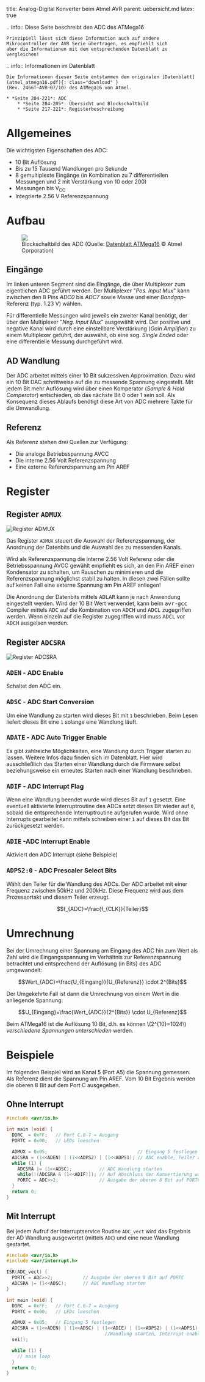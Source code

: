 title: Analog-Digital Konverter beim Atmel AVR
parent: uebersicht.md
latex: true

.. info:: Diese Seite beschreibt den ADC des ATMega16

    Prinzipiell lässt sich diese Information auch auf andere Mikrocontroller der AVR Serie übertragen, es empfiehlt sich
    aber die Informationen mit dem entsprechenden Datenblatt zu vergleichen!

.. info:: Informationen im Datenblatt

    Die Informationen dieser Seite entstammen dem originalen [Datenblatt](atmel_atmega16.pdf){: class="download" }
    (Rev. 2466T–AVR–07/10) des ATMega16 von Atmel.

    * *Seite 204-221*: ADC
        * *Seite 204-205*: Übersicht und Blockschaltbild
        * *Seite 217-221*: Registerbeschreibung

# Allgemeines
Die wichtigsten Eigenschaften des ADC:

* 10 Bit Auflösung
* Bis zu 15 Tausend Wandlungen pro Sekunde
* 8 gemultiplexte Eingänge (in Kombination zu 7 differentiellen Messungen und 2 mit Verstärkung von 10 oder 200)
* Messungen bis V<sub>CC</sub>
* Integrierte 2.56 V Referenzspannung

# Aufbau
<figure><img src="avr_adc.svg"><figcaption>Blockschaltbild des ADC (Quelle: <a href="http://www.atmel.com/images/doc2466.pdf">Datenblatt ATMega16</a> &copy; Atmel Corporation)</figcaption></figure>

## Eingänge
Im linken unteren Segment sind die Eingänge, die über Multiplexer zum eigentlichen ADC geführt werden. Der Multiplexer "*Pos. Input Mux*" kann zwischen den 8 Pins *ADC0* bis *ADC7* sowie Masse und einer *Bandgap*-Referenz (typ. 1.23 V) wählen.

Für differentielle Messungen wird jeweils ein zweiter Kanal benötigt, der über den Multiplexer "*Neg. Input Mux*" ausgewählt wird. Der positive und negative Kanal wird durch eine einstellbare Verstärkung (*Gain Amplifier*) zu einem Multiplexer geführt, der auswählt, ob eine sog. *Single Ended* oder eine differentielle Messung durchgeführt wird.

## AD Wandlung
Der ADC arbeitet mittels einer 10 Bit sukzessiven Approximation. Dazu wird ein 10 Bit DAC schrittweise auf die zu messende Spannung eingestellt. Mit jedem Bit mehr Auflösung wird über einen Komperator (*Sample & Hold Comperator*) entschieden, ob das nächste Bit 0 oder 1 sein soll. Als Konsequenz dieses Ablaufs benötigt diese Art von ADC mehrere Takte für die Umwandlung.

## Referenz
Als Referenz stehen drei Quellen zur Verfügung:

* Die analoge Betriebsspannung AVCC
* Die interne 2.56 Volt Referenzspannung
* Eine externe Referenzspannung am Pin AREF

# Register
## Register <code>ADMUX</code>

![Register ADMUX](avr_adc_admux.svg)

Das Register <code>ADMUX</code> steuert die Auswahl der Referenzspannung, der Anordnung der Datenbits und die Auswahl des zu messenden Kanals.

Wird als Referenzspannung die interne 2.56 Volt Referenz oder die Betriebsspannung AVCC gewählt empfiehlt es sich, an den Pin AREF einen Kondensator zu schalten, um Rauschen zu minimieren und die Referenzspannung möglichst stabil zu halten. In diesen zwei Fällen sollte auf keinen Fall eine externe Spannung am Pin AREF anliegen!

Die Anordnung der Datenbits mittels <samp>ADLAR</samp> kann je nach Anwendung eingestellt werden. Wird der 10 Bit Wert verwendet, kann beim <samp>avr-gcc</samp> Compiler mittels <samp>ADC</samp> auf die Kombination von <samp>ADCH</samp> und <samp>ADCL</samp> zugegriffen werden. Wenn einzeln auf die Register zugegriffen wird muss <samp>ADCL</samp> vor <samp>ADCH</samp> ausgelsen werden.

## Register <code>ADCSRA</code>

![Register ADCSRA](avr_adc_adcsra.svg)

### <samp>ADEN</samp> - ADC Enable

Schaltet den ADC ein.

### <samp>ADSC</samp> - ADC Start Conversion

Um eine Wandlung zu starten wird dieses Bit mit <code>1</code> beschrieben. Beim Lesen liefert dieses Bit eine <code>1</code> solange eine Wandlung läuft.

### <samp>ADATE</samp> - ADC Auto Trigger Enable

Es gibt zahlreiche Möglichkeiten, eine Wandlung durch Trigger starten zu lassen. Weitere Infos dazu finden sich im Datenblatt. Hier wird ausschließlich das Starten einer Wandlung durch die Firmware selbst beziehungsweise ein erneutes Starten nach einer Wandlung beschrieben.

### <samp>ADIF</samp> - ADC Interrupt Flag

Wenn eine Wandlung beendet wurde wird dieses Bit auf <code>1</code> gesetzt. Eine eventuell aktivierte Interruptroutine des ADCs setzt dieses Bit wieder auf <code>0</code>, sobald die entsprechende Interruptroutine aufgerufen wurde. Wird ohne Interrupts gearbeitet kann mittels schreiben einer <code>1</code> auf dieses Bit das Bit zurückgesetzt werden.

### <samp>ADIE</samp> -ADC Interrupt Enable

Aktiviert den ADC Interrupt (siehe Beispiele)

### <samp>ADPS2:0</samp> - ADC Prescaler Select Bits

Wählt den Teiler für die Wandlung des ADCs. Der ADC arbeitet mit einer Frequenz zwischen 50kHz und 200kHz. Diese Frequenz wird aus dem Prozessortakt und diesem Teiler erzeugt.

$$f_{ADC}=\frac{f_{CLK}}{Teiler}$$

# Umrechnung

Bei der Umrechnung einer Spannung am Eingang des ADC hin zum Wert als Zahl wird die Eingangsspannung im Verhältnis zur
Referenzspannung betrachtet und entsprechend der Auflösung (in Bits} des ADC umgewandelt:

$$Wert_{ADC}=\frac{U_{Eingang}}{U_{Referenz}} \cdot 2^{Bits}$$

Der Umgekehrte Fall ist dann die Umrechnung von einem Wert in die anliegende Spannung:

$$U_{Eingang}=\frac{Wert_{ADC}}{2^{Bits}} \cdot U_{Referenz}$$

Beim ATMega16 ist die Auflösung 10 Bit, d.h. es können \\(2^{10}=1024\\) *verschiedene Spannungen unterschieden* werden.

# Beispiele
Im folgenden Beispiel wird an Kanal 5 (Port A5) die Spannung gemessen. Als Referenz dient die Spannung am Pin AREF. Vom
10 Bit Ergebnis werden die oberen 8 Bit auf dem Port C ausgegeben.

## Ohne Interrupt

```c
#include <avr/io.h>

int main (void) {
  DDRC  = 0xFF;   // Port C.0-7 = Ausgang
  PORTC = 0x00;   // LEDs loeschen

  ADMUX = 0x05;                                 // Eingang 5 festlegen
  ADCSRA = (1<<ADEN) | (1<<ADPS2) | (1<<ADPS1); // ADC enable, Teiler auf 64
  while (1) {
    ADCSRA |= (1<<ADSC);          // ADC Wandlung starten
    while(!(ADCSRA & (1<<ADIF))); // Auf Abschluss der Konvertierung warten (ADIF-bit)
    PORTC = ADC>>2;               // Ausgabe der oberen 8 Bit auf PORTC
  }
  return 0;
}
```

## Mit Interrupt
Bei jedem Aufruf der Interruptservice Routine <code>ADC_vect</code> wird das Ergebnis der AD Wandlung ausgewertet (mittels <code>ADC</code>) und
eine neue Wandlung gestartet.

```c
#include <avr/io.h>
#include <avr/interrupt.h>

ISR(ADC_vect) {
  PORTC = ADC>>2;           // Ausgabe der oberen 8 Bit auf PORTC
  ADCSRA |= (1<<ADSC);      // ADC Wandlung starten
}

int main (void) {
  DDRC  = 0xFF;   // Port C.0-7 = Ausgang
  PORTC = 0x00;   // LEDs loeschen

  ADMUX = 0x05;   // Eingang 5 festlegen
  ADCSRA = (1<<ADEN) | (1<<ADSC) | (1<<ADIE) | (1<<ADPS2) | (1<<ADPS1); // ADC enable,
                                    //Wandlung starten, Interrupt enable, Teiler auf 64
  sei();

  while (1) {
    // main loop
  }
  return 0;
}
```